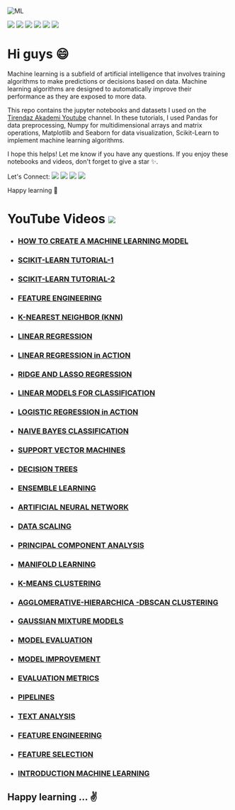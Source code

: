 ![ML](https://img.freepik.com/free-photo/young-joyful-business-people-happily-working-laptop-together-group-smiling-men-women-spending-time-modern-cozy-office_574295-5693.jpg?w=1060&t=st=1672062187~exp=1672062787~hmac=9ed6a5bc8c1eb7368b226974e46619b1bc4fc296c91e5e194a53a48b624737ab)

[![](https://img.shields.io/badge/Python-blue?&style=plastic&logo=python&logoColor=white)]()
[![](https://img.shields.io/badge/Pandas-navy?style=plastic&logo=pandas&logoColor=white)]()
[![](https://img.shields.io/badge/Numpy-black?style=plastic&logo=numpy&logoColor=white)]()
[![](https://img.shields.io/badge/Matplotlib-yellow?style=plastic&logo=matplotlib&logoColor=white)]()
[![](https://img.shields.io/badge/Seaborn-purple?style=plastic&logo=seaborn&logoColor=white)]()
[![](https://img.shields.io/badge/ScikitLearn-darkgreen?style=plastic&logo=scikit-learn&logoColor=white)]()


# Hi guys 😄

Machine learning is a subfield of artificial intelligence that involves training algorithms to make predictions or decisions based on data. Machine learning algorithms are designed to automatically improve their performance as they are exposed to more data.

This repo contains the jupyter notebooks and datasets I used on the [Tirendaz Akademi Youtube](https://www.youtube.com/c/TirendazAkademi) channel. In these tutorials, I used Pandas for data preprocessing, Numpy for multidimensional arrays and matrix operations, Matplotlib and Seaborn for data visualization, Scikit-Learn to implement machine learning algorithms.

I hope this helps! Let me know if you have any questions. If you enjoy these notebooks and videos, don't forget to give a star ✨. 

Let's Connect: 
[![](https://img.shields.io/badge/YouTube-FF0000?style=plastic&logo=youtube&logoColor=white)](https://www.youtube.com/c/tirendazakademi)
[![](https://img.shields.io/badge/Medium-000000?&style=plastic&logo=medium&logoColor=white)](https://tirendazakademi.medium.com)
[![](https://img.shields.io/badge/Instagram-E4405F?style=plastic&logo=instagram&logoColor=white)](https://www.instagram.com/AkademiTirendaz)
[![](https://img.shields.io/badge/Twitter-1DA1F2?&style=plastic&logo=twitter&logoColor=white)](https://www.twitter.com/TirendazAkademi)

Happy learning 🎉

# YouTube Videos [![](https://img.shields.io/badge/YouTube-Turkish-deeppink?&logo=youtube&logoColor=white)](https://www.youtube.com/watch?v=7p-an2KTO5o&list=PLfMRLSpipmfuumcvO3fObVAUpSqYAcZmF)

- ### [HOW TO CREATE A MACHINE LEARNING MODEL](https://www.youtube.com/watch?v=4gy_tt9l0fE&list=PLfMRLSpipmfuumcvO3fObVAUpSqYAcZmF&index=3)
- ### [SCIKIT-LEARN TUTORIAL-1](https://www.youtube.com/watch?v=glcVaiuQYK4&list=PLfMRLSpipmfuumcvO3fObVAUpSqYAcZmF&index=4)
- ### [SCIKIT-LEARN TUTORIAL-2](https://www.youtube.com/watch?v=fCoGvpbEtYo&list=PLfMRLSpipmfuumcvO3fObVAUpSqYAcZmF&index=5)
- ### [FEATURE ENGINEERING](https://www.youtube.com/watch?v=zrNDviBZKgA&list=PLfMRLSpipmfuumcvO3fObVAUpSqYAcZmF&index=6)
- ### [K-NEAREST NEIGHBOR (KNN)](https://www.youtube.com/watch?v=IlMzkTcIqjA&list=PLfMRLSpipmfuumcvO3fObVAUpSqYAcZmF&index=7)
- ### [LINEAR REGRESSION](https://www.youtube.com/watch?v=gFzq_oz_mSQ&list=PLfMRLSpipmfuumcvO3fObVAUpSqYAcZmF&index=8)
- ### [LINEAR REGRESSION in ACTION](https://www.youtube.com/watch?v=gFzq_oz_mSQ&list=PLfMRLSpipmfuumcvO3fObVAUpSqYAcZmF&index=8)
- ### [RIDGE AND LASSO REGRESSION](https://www.youtube.com/watch?v=9SUXFv8941A&list=PLfMRLSpipmfuumcvO3fObVAUpSqYAcZmF&index=9)
- ### [LINEAR MODELS FOR CLASSIFICATION](https://www.youtube.com/watch?v=boL4lvARJfc&list=PLfMRLSpipmfuumcvO3fObVAUpSqYAcZmF&index=10)
- ### [LOGISTIC REGRESSION in ACTION](https://www.youtube.com/watch?v=Cb77_3veTTU&list=PLfMRLSpipmfuumcvO3fObVAUpSqYAcZmF&index=11)
- ### [NAIVE BAYES CLASSIFICATION](https://www.youtube.com/watch?v=Nj_vkiubCoM&list=PLfMRLSpipmfuumcvO3fObVAUpSqYAcZmF&index=12)
- ### [SUPPORT VECTOR MACHINES](https://www.youtube.com/watch?v=yx3zkenooN0&list=PLfMRLSpipmfuumcvO3fObVAUpSqYAcZmF&index=13)
- ### [DECISION TREES](https://www.youtube.com/watch?v=k1liepnnSjA&list=PLfMRLSpipmfuumcvO3fObVAUpSqYAcZmF&index=14)
- ### [ENSEMBLE LEARNING](https://www.youtube.com/watch?v=KaBxQFJZTVQ&list=PLfMRLSpipmfuumcvO3fObVAUpSqYAcZmF&index=15)
- ### [ARTIFICIAL NEURAL NETWORK](https://www.youtube.com/watch?v=QUp1nVyBEic&list=PLfMRLSpipmfuumcvO3fObVAUpSqYAcZmF&index=16)
- ### [DATA SCALING](https://www.youtube.com/watch?v=ZLUy5YeTbWA&list=PLfMRLSpipmfuumcvO3fObVAUpSqYAcZmF&index=17)
- ### [PRINCIPAL COMPONENT ANALYSIS]()
- ### [MANIFOLD LEARNING](https://www.youtube.com/watch?v=xJsNVzo_xAs&list=PLfMRLSpipmfuumcvO3fObVAUpSqYAcZmF&index=18)
- ### [K-MEANS CLUSTERING](https://www.youtube.com/watch?v=5aUPhfjcuiA&list=PLfMRLSpipmfuumcvO3fObVAUpSqYAcZmF&index=20)
- ### [AGGLOMERATIVE-HIERARCHICA -DBSCAN CLUSTERING](https://www.youtube.com/watch?v=6BcJxBE5J5I&list=PLfMRLSpipmfuumcvO3fObVAUpSqYAcZmF&index=21)
- ### [GAUSSIAN MIXTURE MODELS](https://www.youtube.com/watch?v=_9wobRYDNnQ&list=PLfMRLSpipmfuumcvO3fObVAUpSqYAcZmF&index=22)
- ### [MODEL EVALUATION](https://www.youtube.com/watch?v=c-qHZb_cfms&list=PLfMRLSpipmfuumcvO3fObVAUpSqYAcZmF&index=23)
- ### [MODEL IMPROVEMENT](https://www.youtube.com/watch?v=S1nxwkTJpo0&list=PLfMRLSpipmfuumcvO3fObVAUpSqYAcZmF&index=24)
- ### [EVALUATION METRICS](https://www.youtube.com/watch?v=5U8hc4irdbQ&list=PLfMRLSpipmfuumcvO3fObVAUpSqYAcZmF&index=25)
- ### [PIPELINES](https://www.youtube.com/watch?v=8UMDSfoi2KA&list=PLfMRLSpipmfuumcvO3fObVAUpSqYAcZmF&index=26)
- ### [TEXT ANALYSIS](https://www.youtube.com/watch?v=JnAOuZ94y68&list=PLfMRLSpipmfuumcvO3fObVAUpSqYAcZmF&index=27)
- ### [FEATURE ENGINEERING](https://www.youtube.com/watch?v=Gh4DijnuX0o)
- ### [FEATURE SELECTION](https://www.youtube.com/watch?v=857SKdW-Pvg&t=4s)
- ### [INTRODUCTION MACHINE LEARNING](https://www.youtube.com/watch?v=146vch4ZZ14)

## Happy learning ... ✌️ 

 
